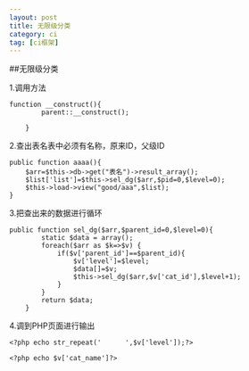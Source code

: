 ```yaml
---
layout: post
title: 无限级分类
category: ci
tag: [ci框架]
---
```


##无限级分类

 1.调用方法


    function __construct(){
            parent::__construct();

        }


2.查出表名表中必须有名称，原来ID，父级ID


    public function aaaa(){
        $arr=$this->db->get("表名")->result_array();
        $list['list']=$this->sel_dg($arr,$pid=0,$level=0);
        $this->load->view("good/aaa",$list);
    }



3.把查出来的数据进行循环

    public function sel_dg($arr,$parent_id=0,$level=0){
            static $data = array();
            foreach($arr as $k=>$v) {
                if($v['parent_id']==$parent_id){
                    $v['level']=$level;
                    $data[]=$v;
                    $this->sel_dg($arr,$v['cat_id'],$level+1);
                }
            }
            return $data;
        }


4.调到PHP页面进行输出

    <?php echo str_repeat('      ',$v['level']);?>

    <?php echo $v['cat_name']?>